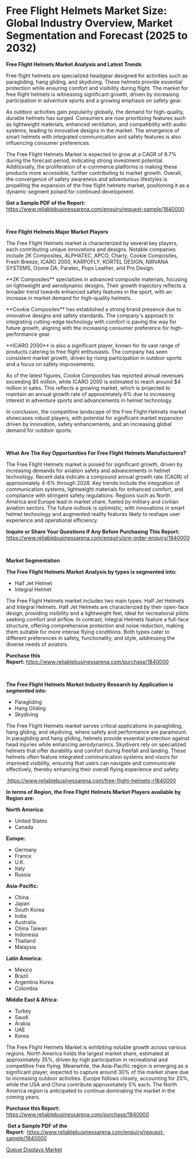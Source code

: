 <p><h1>Free Flight Helmets Market Size: Global Industry Overview, Market Segmentation and Forecast (2025 to 2032)</h1></p><p><strong>Free Flight Helmets Market Analysis and Latest Trends</strong></p>
<p><p>Free flight helmets are specialized headgear designed for activities such as paragliding, hang gliding, and skydiving. These helmets provide essential protection while ensuring comfort and visibility during flight. The market for free flight helmets is witnessing significant growth, driven by increasing participation in adventure sports and a growing emphasis on safety gear. </p><p>As outdoor activities gain popularity globally, the demand for high-quality, durable helmets has surged. Consumers are now prioritizing features such as lightweight materials, enhanced ventilation, and compatibility with audio systems, leading to innovative designs in the market. The emergence of smart helmets with integrated communication and safety features is also influencing consumer preferences. </p><p>The Free Flight Helmets Market is expected to grow at a CAGR of 8.7% during the forecast period, indicating strong investment potential. Additionally, the proliferation of e-commerce platforms is making these products more accessible, further contributing to market growth. Overall, the convergence of safety awareness and adventurous lifestyles is propelling the expansion of the free flight helmets market, positioning it as a dynamic segment poised for continued development.</p></p>
<p><strong>Get a Sample PDF of the Report:&nbsp;</strong> <a href="https://www.reliablebusinessarena.com/enquiry/request-sample/1840000?utm_campaign=2805&utm_medium=2&utm_source=Github&utm_content=ia&utm_term=05042025&utm_id=free-flight-helmets">https://www.reliablebusinessarena.com/enquiry/request-sample/1840000</a></p>
<p>&nbsp;</p>
<p><strong>Free Flight Helmets Major Market Players</strong></p>
<p><p>The Free Flight Helmets market is characterized by several key players, each contributing unique innovations and designs. Notable companies include 2K Composites, ALPHATEC, APCO, Charly, Cookie Composites, Fresh Breeze, ICARO 2000, KARPOFLY, KORTEL DESIGN, NIRVANA SYSTEMS, Ozone DA, Paratec, Pops Leather, and Pro Design.</p><p>**2K Composites** specializes in advanced composite materials, focusing on lightweight and aerodynamic designs. Their growth trajectory reflects a broader trend towards enhanced safety features in the sport, with an increase in market demand for high-quality helmets.</p><p>**Cookie Composites** has established a strong brand presence due to innovative designs and safety standards. The company's approach to integrating cutting-edge technology with comfort is paving the way for future growth, aligning with the increasing consumer preference for high-performance gear.</p><p>**ICARO 2000** is also a significant player, known for its vast range of products catering to free flight enthusiasts. The company has seen consistent market growth, driven by rising participation in outdoor sports and a focus on safety improvements.</p><p>As of the latest figures, Cookie Composites has reported annual revenues exceeding $5 million, while ICARO 2000 is estimated to reach around $4 million in sales. This reflects a growing market, which is projected to maintain an annual growth rate of approximately 6% due to increasing interest in adventure sports and advancements in helmet technology.</p><p>In conclusion, the competitive landscape of the Free Flight Helmets market showcases robust players, with potential for significant market expansion driven by innovation, safety enhancements, and an increasing global demand for outdoor sports.</p></p>
<p>&nbsp;</p>
<p><strong>What Are The Key Opportunities For Free Flight Helmets Manufacturers?</strong></p>
<p><p>The Free Flight Helmets market is poised for significant growth, driven by increasing demands for aviation safety and advancements in helmet technology. Recent data indicate a compound annual growth rate (CAGR) of approximately 4-6% through 2028. Key trends include the integration of communication systems, lightweight materials for enhanced comfort, and compliance with stringent safety regulations. Regions such as North America and Europe lead in market share, fueled by military and civilian aviation sectors. The future outlook is optimistic, with innovations in smart helmet technology and augmented reality features likely to reshape user experience and operational efficiency.</p></p>
<p><strong>Inquire or Share Your Questions If Any Before Purchasing This Report:</strong> <a href="https://www.reliablebusinessarena.com/enquiry/pre-order-enquiry/1840000?utm_campaign=2805&utm_medium=2&utm_source=Github&utm_content=ia&utm_term=05042025&utm_id=free-flight-helmets">https://www.reliablebusinessarena.com/enquiry/pre-order-enquiry/1840000</a></p>
<p>&nbsp;</p>
<p><strong>Market Segmentation</strong></p>
<p><strong>The Free Flight Helmets Market Analysis by types is segmented into:</strong></p>
<p><ul><li>Half Jet Helmet</li><li>Integral Helmet</li></ul></p>
<p><p>The Free Flight Helmets market includes two main types: Half Jet Helmets and Integral Helmets. Half Jet Helmets are characterized by their open-face design, providing visibility and a lightweight feel, ideal for recreational pilots seeking comfort and airflow. In contrast, Integral Helmets feature a full-face structure, offering comprehensive protection and noise reduction, making them suitable for more intense flying conditions. Both types cater to different preferences in safety, functionality, and style, addressing the diverse needs of aviators.</p></p>
<p><strong>Purchase this Report:&nbsp;</strong><a href="https://www.reliablebusinessarena.com/purchase/1840000?utm_campaign=2805&utm_medium=2&utm_source=Github&utm_content=ia&utm_term=05042025&utm_id=free-flight-helmets">https://www.reliablebusinessarena.com/purchase/1840000</a></p>
<p>&nbsp;</p>
<p><strong>The Free Flight Helmets Market Industry Research by Application is segmented into:</strong></p>
<p><ul><li>Paragliding</li><li>Hang Gliding</li><li>Skydiving</li></ul></p>
<p><p>The Free Flight Helmets market serves critical applications in paragliding, hang gliding, and skydiving, where safety and performance are paramount. In paragliding and hang gliding, helmets provide essential protection against head injuries while enhancing aerodynamics. Skydivers rely on specialized helmets that offer durability and comfort during freefall and landing. These helmets often feature integrated communication systems and visors for improved visibility, ensuring that users can navigate and communicate effectively, thereby enhancing their overall flying experience and safety.</p></p>
<p><a href="https://www.reliablebusinessarena.com/free-flight-helmets-r1840000?utm_campaign=2805&utm_medium=2&utm_source=Github&utm_content=ia&utm_term=05042025&utm_id=free-flight-helmets">&nbsp;https://www.reliablebusinessarena.com/free-flight-helmets-r1840000</a></p>
<p><strong>In terms of Region, the Free Flight Helmets Market Players available by Region are:</strong></p>
<p>
    <p> <strong> North America: </strong>
        <ul>
            <li>United States</li>
            <li>Canada</li>
        </ul>
        </p> 
    <p> <strong> Europe: </strong>
        <ul>
            <li>Germany</li>
            <li>France</li>
            <li>U.K.</li>
            <li>Italy</li>
            <li>Russia</li>
        </ul>
        </p> 
    <p> <strong> Asia-Pacific: </strong>
        <ul>
            <li>China</li>
            <li>Japan</li>
            <li>South Korea</li>
            <li>India</li>
            <li>Australia</li>
            <li>China Taiwan</li>
            <li>Indonesia</li>
            <li>Thailand</li>
            <li>Malaysia</li>
        </ul>
        </p> 
    <p> <strong> Latin America: </strong>
        <ul>
            <li>Mexico</li>
            <li>Brazil</li>
            <li>Argentina Korea</li>
            <li>Colombia</li>
        </ul>
        </p> 
    <p> <strong> Middle East & Africa: </strong>
        <ul>
            <li>Turkey</li>
            <li>Saudi</li>
            <li>Arabia</li>
            <li>UAE</li>
            <li>Korea</li>
        </ul>
    </p>
    </p>
<p><p>The Free Flight Helmets Market is exhibiting notable growth across various regions. North America holds the largest market share, estimated at approximately 35%, driven by high participation in recreational and competitive free flying. Meanwhile, the Asia-Pacific region is emerging as a significant player, expected to capture around 30% of the market share due to increasing outdoor activities. Europe follows closely, accounting for 25%, while the USA and China contribute approximately 5% each. The North America region is anticipated to continue dominating the market in the coming years.</p></p>
<p><strong>Purchase this Report: </strong><a href="https://www.reliablebusinessarena.com/purchase/1840000?utm_campaign=2805&utm_medium=2&utm_source=Github&utm_content=ia&utm_term=05042025&utm_id=free-flight-helmets">https://www.reliablebusinessarena.com/purchase/1840000</a></p>
<p>&nbsp;<strong>Get a Sample PDF of the Report:&nbsp;&nbsp;</strong><a href="https://www.reliablebusinessarena.com/enquiry/request-sample/1840000?utm_campaign=2805&utm_medium=2&utm_source=Github&utm_content=ia&utm_term=05042025&utm_id=free-flight-helmets">https://www.reliablebusinessarena.com/enquiry/request-sample/1840000</a></p>
<p><strong></strong></p>
<p><p><a href="https://github.com/genayziben/Market-Research-Report-List-1/blob/main/queue-displays-market.md?utm_campaign=2805&utm_medium=2&utm_source=Github&utm_content=ia&utm_term=05042025&utm_id=free-flight-helmets">Queue Displays Market</a></p></p>